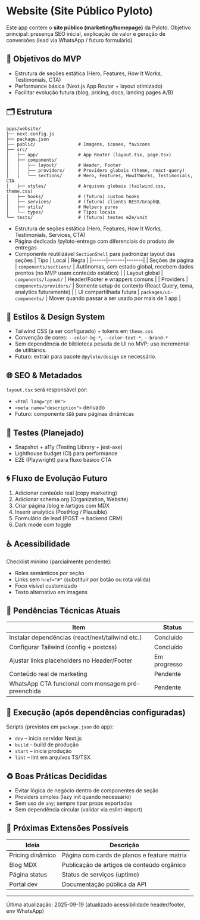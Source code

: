 # Website (Site Público Pyloto)

Este app contém o **site público (marketing/homepage)** da Pyloto. Objetivo principal: presença SEO inicial, explicação de valor e geração de conversões (lead via WhatsApp / futuro formulário).

## 🎯 Objetivos do MVP
- Estrutura de seções estática (Hero, Features, How It Works, Testimonials, CTA)
- Performance básica (Next.js App Router + layout otimizado)
- Facilitar evolução futura (blog, pricing, docs, landing pages A/B)

## 🗂️ Estrutura
```
apps/website/
├── next.config.js
├── package.json
├── public/                # Imagens, ícones, favicons
├── src/
│   ├── app/               # App Router (layout.tsx, page.tsx)
│   ├── components/
│   │   ├── layout/        # Header, Footer
│   │   ├── providers/     # Providers globais (theme, react-query)
│   │   └── sections/      # Hero, Features, HowItWorks, Testimonials, CTA
│   ├── styles/            # Arquivos globais (tailwind.css, theme.css)
│   ├── hooks/             # (futuro) custom hooks
│   ├── services/          # (futuro) clients REST/GraphQL
│   ├── utils/             # Helpers puros
│   └── types/             # Tipos locais
└── tests/                 # (futuro) testes e2e/unit
```

- Estrutura de seções estática (Hero, Features, How It Works, Testimonials, Services, CTA)
- Página dedicada /pyloto-entrega com diferenciais do produto de entregas
- Componente reutilizável `SectionShell` para padronizar layout das seções
| Tipo | Local | Regra |
|------|-------|-------|
| Seções de página | `components/sections/` | Autônomas, sem estado global, recebem dados prontos (no MVP usam conteúdo estático) |
| Layout global | `components/layout/` | Header/Footer e wrappers comuns |
| Providers | `components/providers/` | Somente setup de contexto (React Query, tema, analytics futuramente) |
| UI compartilhada futura | `packages/ui-components/` | Mover quando passar a ser usado por mais de 1 app |

## 🎨 Estilos & Design System
- Tailwind CSS (a ser configurado) + tokens em `theme.css`
- Convenção de cores: `--color-bg-*`, `--color-text-*`, `--brand-*`
- Sem dependência de biblioteca pesada de UI no MVP; uso incremental de utilitários.
- Futuro: extrair para pacote `@pyloto/design` se necessário.

## 🌐 SEO & Metadados
`layout.tsx` será responsável por:
- `<html lang="pt-BR">`
- `<meta name="description">` derivado
- Futuro: componente `SEO` para páginas dinâmicas

## 🧪 Testes (Planejado)
- Snapshot + a11y (Testing Library + jest-axe)
- Lighthouse budget (CI) para performance
- E2E (Playwright) para fluxo básico CTA

## 🌀 Fluxo de Evolução Futuro
1. Adicionar conteúdo real (copy marketing)
2. Adicionar schema.org (Organization, Website)
3. Criar página /blog e /artigos com MDX
4. Inserir analytics (PostHog / Plausible)
5. Formulário de lead (POST → backend CRM)
6. Dark mode com toggle

## ♿ Acessibilidade
Checklist mínimo (parcialmente pendente):
- Roles semânticos por seção
- Links sem `href="#"` (substituir por botão ou rota válida)
- Foco visível customizado
- Texto alternativo em imagens

## 🔧 Pendências Técnicas Atuais
| Item | Status |
|------|--------|
| Instalar dependências (react/next/tailwind etc.) | Concluído |
| Configurar Tailwind (config + postcss) | Concluído |
| Ajustar links placeholders no Header/Footer | Em progresso |
| Conteúdo real de marketing | Pendente |
| WhatsApp CTA funcional com mensagem pré-preenchida | Pendente |

## 🚀 Execução (após dependências configuradas)
Scripts (previstos em `package.json` do app):
- `dev` – inicia servidor Next.js
- `build` – build de produção
- `start` – inicia produção
- `lint` – lint em arquivos TS/TSX

## ♻️ Boas Práticas Decididas
- Evitar lógica de negócio dentro de componentes de seção
- Providers simples (lazy init quando necessário)
- Sem uso de `any`; sempre tipar props exportadas
- Sem dependência circular (validar via eslint-import)

## 🔮 Próximas Extensões Possíveis
| Ideia | Descrição |
|-------|-----------|
| Pricing dinâmico | Página com cards de planos e feature matrix |
| Blog MDX | Publicação de artigos de conteúdo orgânico |
| Página status | Status de serviços (uptime) |
| Portal dev | Documentação pública da API |

---
Última atualização: 2025-09-19 (atualizado acessibilidade header/footer, env WhatsApp)
